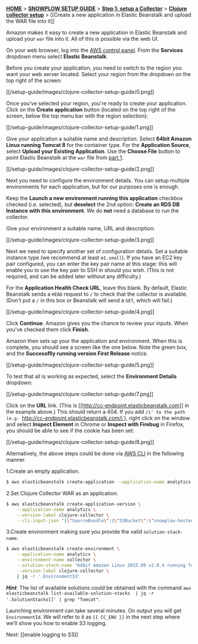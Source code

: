 [**HOME**](Home) > [**SNOWPLOW SETUP GUIDE**](Setting-up-Snowplow) > [**Step 1: setup a Collector**](Setting-up-a-Collector) > [**Clojure collector setup**](setting-up-the-clojure-collector) > [[Create a new application in Elastic Beanstalk and upload the WAR file into it]]

Amazon makes it easy to create a new application in Elastic Beanstalk and upload your `war` file into it. All of this is possible via the web UI.

On your web browser, log into the [AWS control panel][aws]. From the **Services** dropdown menu select **Elastic Beanstalk**. 

Before you create your application, you need to switch to the region you want your web server located. Select your region from the dropdown on the top right of the screen:

[[/setup-guide/images/clojure-collector-setup-guide/0.png]]

Once you've selected your region, you're ready to create your application. Click on the **Create application** button (located on the top right of the screen, below the top menu bar with the region selection):

[[/setup-guide/images/clojure-collector-setup-guide/1.png]]

Give your application a suitable name and description. Select **64bit Amazon Linux running Tomcat 8** for the container type. For the **Application Source**, select **Upload your Existing Application**. Use the **Choose File** button to point Elastic Beanstalk at the `war` file from [part 1](Download-the-Clojure-collector-WAR-file-or-compile-it-from-source).

[[/setup-guide/images/clojure-collector-setup-guide/2.png]]

Next you need to configure the environment details. You can setup multiple environments for each application, but for our purposes one is enough.

Keep the **Launch a new environment running this application** checkbox checked (i.e. selected), but **deselect** the 2nd option: **Create an RDS DB Instance with this environment**. We do **not** need a database to run the collector.

Give your environment a suitable name, URL and description:

[[/setup-guide/images/clojure-collector-setup-guide/3.png]]

Next we need to specify another set of configuration details. Set a suitable instance type (we recommend at least `m1.small`). If you have an EC2 key pair configured, you can enter the key pair name at this stage: this will enable you to use the key pair to SSH in should you wish. (This is not required, and can be added later without any difficulty.)

For the **Application Health Check URL**, leave this blank. By default, Elastic Beanstalk sends a `HEAD` request to `/` to check that the collector is available. (Don't put a `/` in this box or Beanstalk will send a `GET`, which will fail.)

[[/setup-guide/images/clojure-collector-setup-guide/4.png]]

Click **Continue**. Amazon gives you the chance to review your inputs. When you've checked them click **Finish**. 

Amazon then sets up your the application and environment. When this is complete, you should see a screen like the one below. Note the green box, and the **Successflly running version First Release** notice.

[[/setup-guide/images/clojure-collector-setup-guide/5.png]]

To test that all is working as expected, select the **Environment Details** dropdown:

[[/setup-guide/images/clojure-collector-setup-guide/7.png]]

Click on the **URL** link. (This is [[http://cc-endpoint.elasticbeanstalk.com]] in the example above.) This should return a 404. If you add `/i' to the path (e.g. `http://cc-endpoint.elasticbeanstalk.com/i`), right click on the window and select **Inspect Element** in Chrome or **Inspect with Firebug** in Firefox, you should be able to see if the cookie has been set:

[[/setup-guide/images/clojure-collector-setup-guide/8.png]]

Alternatively, the above steps could be done via [AWS CLI](https://aws.amazon.com/cli/) in the following manner.

1.Create an empty application.

```sh
$ aws elasticbeanstalk create-application --application-name analytics
```

2.Set Clojure Collector WAR as an application.

```sh
$ aws elasticbeanstalk create-application-version \
    --application-name analytics \
    --version-label clojure-collector \
    --cli-input-json "{\"SourceBundle\":{\"S3Bucket\":\"snowplow-hosted-assets\",\"S3Key\":\"2-collectors/clojure-collector/clojure-collector-1.1.0-standalone.war\"}}"
```

3.Create environment making sure you provide the valid `solution-stack-name`.

```sh
$ aws elasticbeanstalk create-environment \
    --application-name analytics \
    --environment-name collector \
    --solution-stack-name "64bit Amazon Linux 2015.09 v2.0.4 running Tomcat 8 Java 8" \
    --version-label clojure-collector \
    | jq -r '.EnvironmentId'
```

***Hint***: The list of available solutions could be obtained with the command `aws elasticbeanstalk list-available-solution-stacks  | jq -r '.SolutionStacks[]' | grep "Tomcat"`.

Launching environment can take several minutes. On output you will get `EnvironmentId`. We will refer to it as `{{ CC_ENV }}` in the next step where we'll show you how to enable S3 logging.

Next: [[enable logging to S3]]

[aws]: https://console.aws.amazon.com/
